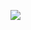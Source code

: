 ![](https://github-readme-stats.vercel.app/api/top-langs/?username=IzeLeam&theme=nightowl&hide_border=false&include_all_commits=false&count_private=false&layout=compact)
